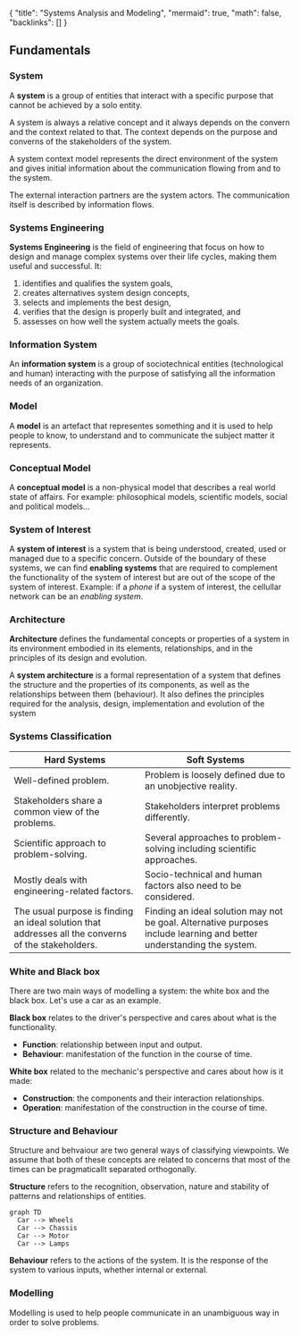 {
	"title": "Systems Analysis and Modeling",
	"mermaid": true,
	"math": false,
	"backlinks": []
}

## Fundamentals

### System

A **system** is a group of entities that interact with a specific purpose that cannot be achieved by a solo entity.

A system is always a relative concept and it always depends on the convern and the context related to that. The context depends on the purpose and converns of the stakeholders of the system.

A system context model represents the direct environment of the system and gives initial information about the communication flowing from and to the system.

The external interaction partners are the system actors. The communication itself is described by information flows.

### Systems Engineering 

**Systems Engineering** is the field of engineering that focus on how to design and manage complex systems over their life cycles, making them useful and successful. It:

1. identifies and qualifies the system goals,
2. creates alternatives system design concepts,
3. selects and implements the best design,
4. verifies that the design is properly built and integrated, and
5. assesses on how well the system actually meets the goals.

### Information System

An **information system** is a group of sociotechnical entities (technological and human) interacting with the purpose of satisfying all the information needs of an organization.

### Model

A **model** is an artefact that representes something and it is used to help people to know, to understand and to communicate the subject matter it represents.

### Conceptual Model

A **conceptual model** is a non-physical model that describes a real world state of affairs. For example: philosophical models, scientific models, social and political models...

### System of Interest

A **system of interest** is a system that is being understood, created, used or managed due to a specific concern. Outside of the boundary of these systems, we can find **enabling systems** that are required to complement the functionality of the system of interest but are out of the scope of the system of interest. Example: if a _phone_ if a system of interest, the cellullar network can be an _enabling system_.

### Architecture

**Architecture** defines the fundamental concepts or properties of a system in its environment embodied in its elements, relationships, and in the principles of its design and evolution.

A **system architecture** is a formal representation of a system that defines the structure and the properties of its components, as well as the relationships between them (behaviour). It also defines the principles required for the analysis, design, implementation and evolution of the system

### Systems Classification

| Hard Systems | Soft Systems |
| -- | -- |
| Well-defined problem. | Problem is loosely defined due to an unobjective reality.|
| Stakeholders share a common view of the problems. | Stakeholders interpret problems differently. |
| Scientific approach to problem-solving. | Several approaches to problem-solving including scientific approaches. |
| Mostly deals with engineering-related factors. | Socio-technical and human factors also need to be considered. |
| The usual purpose is finding an ideal solution that addresses all the converns of the stakeholders. | Finding an ideal solution may not be goal. Alternative purposes include learning and better understanding the system. |

### White and Black box

There are two main ways of modelling a system: the white box and the black box. Let's use a car as an example.

**Black box** relates to the driver's perspective and cares about what is the functionality.
  - **Function**: relationship between input and output.
  - **Behaviour**: manifestation of the function in the course of time.

**White box** related to the mechanic's perspective and cares about how is it made:
  - **Construction**: the components and their interaction relationships.
  - **Operation**: manifestation of the construction in the course of time.

### Structure and Behaviour

Structure and behvaiour are two general ways of classifying viewpoints. We assume that both of these concepts are related to concerns that most of the times can be pragmaticallt separated orthogonally.

**Structure** refers to the recognition, observation, nature and stability of patterns and relationships of entities.

```mermaid
graph TD
  Car --> Wheels
  Car --> Chassis
  Car --> Motor
  Car --> Lamps
```

**Behaviour** refers to the actions of the system. It is the response of the system to various inputs, whether internal or external.

### Modelling

Modelling is used to help people communicate in an unambiguous way in order to solve problems.